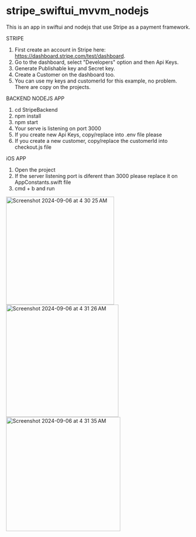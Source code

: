 # stripe_swiftui_mvvm_nodejs
This is an app in swiftui and nodejs that use Stripe as a payment framework.

STRIPE
1. First create an account in Stripe here: https://dashboard.stripe.com/test/dashboard.
2. Go to the dashboard, select "Developers" option and then Api Keys.
3. Generate Publishable key and Secret key.
4. Create a Customer on the dashboard too.
5. You can use my keys and customerId for this example, no problem. There are copy on the projects.

BACKEND NODEJS APP
1. cd StripeBackend
2. npm install
3. npm start
4. Your serve is listening on port 3000
5. If you create new Api Keys, copy/replace into .env file please
6. If you create a new customer, copy/replace the customerId into checkout.js file

iOS APP
1. Open the project
2. If the server listening port is diferent than 3000 please replace it on AppConstants.swift file
3. cmd + b and run


<img width="295" alt="Screenshot 2024-09-06 at 4 30 25 AM" src="https://github.com/user-attachments/assets/89db6034-c0d0-4ccf-b9c6-f0f97d4461d8">

<img width="307" alt="Screenshot 2024-09-06 at 4 31 26 AM" src="https://github.com/user-attachments/assets/8dbe66b4-effb-4cd0-9dc3-d428c0baf1a8">

<img width="312" alt="Screenshot 2024-09-06 at 4 31 35 AM" src="https://github.com/user-attachments/assets/41389469-3de2-4dde-9837-1c408e557356">
